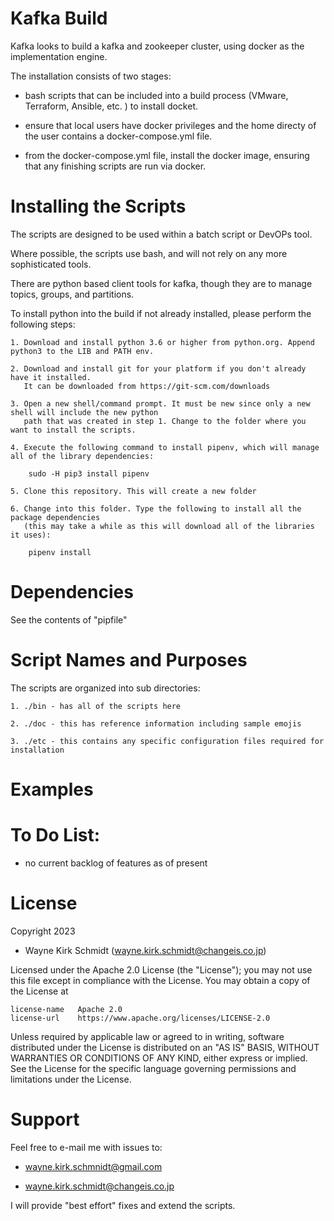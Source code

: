 Kafka Build
===========

Kafka looks to build a kafka and zookeeper cluster, using docker as the implementation engine.

The installation consists of two stages:

*   bash scripts that can be included into a build process (VMware, Terraform, Ansible, etc. ) to install docket.

*   ensure that local users have docker privileges and the home directy of the user contains a docker-compose.yml file.

*   from the docker-compose.yml file, install the docker image, ensuring that any finishing scripts are run via docker.

Installing the Scripts
=======================

The scripts are designed to be used within a batch script or DevOPs tool.

Where possible, the scripts use bash, and will not rely on any more sophisticated tools.

There are python based client tools for kafka, though they are to manage topics, groups, and partitions.

To install python into the build if not already installed, please perform the following steps:


    1. Download and install python 3.6 or higher from python.org. Append python3 to the LIB and PATH env.

    2. Download and install git for your platform if you don't already have it installed.
       It can be downloaded from https://git-scm.com/downloads
    
    3. Open a new shell/command prompt. It must be new since only a new shell will include the new python 
       path that was created in step 1. Change to the folder where you want to install the scripts.
    
    4. Execute the following command to install pipenv, which will manage all of the library dependencies:
    
        sudo -H pip3 install pipenv 
 
    5. Clone this repository. This will create a new folder
    
    6. Change into this folder. Type the following to install all the package dependencies 
       (this may take a while as this will download all of the libraries it uses):

        pipenv install
        
Dependencies
============

See the contents of "pipfile"

Script Names and Purposes
=========================

The scripts are organized into sub directories:

    1. ./bin - has all of the scripts here

    2. ./doc - this has reference information including sample emojis 

    3. ./etc - this contains any specific configuration files required for installation

Examples
========

To Do List:
===========

*    no current backlog of features as of present

License
=======

Copyright 2023 

* Wayne Kirk Schmidt (wayne.kirk.schmidt@changeis.co.jp)

Licensed under the Apache 2.0 License (the "License");
you may not use this file except in compliance with the License.
You may obtain a copy of the License at

    license-name   Apache 2.0 
    license-url    https://www.apache.org/licenses/LICENSE-2.0

Unless required by applicable law or agreed to in writing, software
distributed under the License is distributed on an "AS IS" BASIS,
WITHOUT WARRANTIES OR CONDITIONS OF ANY KIND, either express or implied.
See the License for the specific language governing permissions and
limitations under the License.

Support
=======

Feel free to e-mail me with issues to: 

+   wayne.kirk.schmnidt@gmail.com

*   wayne.kirk.schmidt@changeis.co.jp

I will provide "best effort" fixes and extend the scripts.
